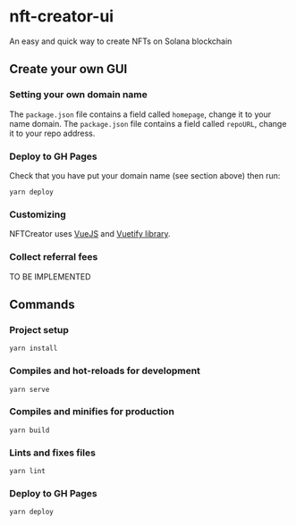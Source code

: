 # nft-creator-ui

An easy and quick way to create NFTs on Solana blockchain

## Create your own GUI

### Setting your own domain name

The `package.json` file contains a field called `homepage`, change it to your name domain.
The `package.json` file contains a field called `repoURL`, change it to your repo address.

### Deploy to GH Pages
Check that you have put your domain name (see section above) then run:
```
yarn deploy
```

### Customizing

NFTCreator uses [VueJS](https://vuejs.org/) and [Vuetify library](https://vuetifyjs.com/). 

### Collect referral fees

TO BE IMPLEMENTED

## Commands

### Project setup
```
yarn install
```

### Compiles and hot-reloads for development
```
yarn serve
```

### Compiles and minifies for production
```
yarn build
```

### Lints and fixes files
```
yarn lint
```

### Deploy to GH Pages
```
yarn deploy
```

